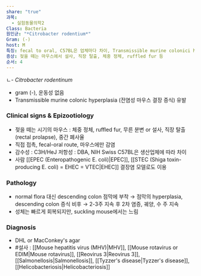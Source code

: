 ```yaml
---
share: "true"
과목:
  - 실험동물의학2
Class: Bacteria
원인균: "*Citrobacter rodentium*"
Gram: (-)
host: M
특징: fecal to oral, C57BL은 업체마다 차이, Transmissible murine colonici hyperplasia
증상: 젖을 떼는 마우스에서 설사, 직장 탈출, 체중 정체, ruffled fur 등
순서: 4
---
```

ㄴ- *Citrobacter rodentinum*
- gram (-), 운동성 없음
- Transmissible murine colonic hyperplasia (전염성 마우스 결장 증식) 유발
### Clinical signs & Epizootiology
- 젖을 떼는 시기의 마우스 : 체중 정체, ruffled fur, 무른 분변 or 설사, 직장 탈출(rectal prolapse), 중간 폐사율
- 직접 접촉, fecal-oral route, 마우스에만 감염
- 감수성 : C3H/HeJ
  저항성 : DBA, NIH Swiss
  C57BL은 생산업체에 따라 차이
- 사람 [[EPEC (Enteropathogenic E. coli)|EPEC]], [[STEC (Shiga toxin-producing E. coli) = EHEC = VTEC|EHEC]] 결장염 모델로도 이용

### Pathology
- normal flora 대신 descending colon 점막에 부착
  → 점막의 hyperplasia, descending colon 증식 비후
  → 2-3주 지속 후 2차 염증, 궤양, 수 주 지속
- 성체는 빠르게 회복되지만, suckling mouse에서는 느림

### Diagnosis
- DHL or MacConkey's agar
- #설사 : [[Mouse hepatitis virus (MHV)|MHV]], [[Mouse rotavirus or EDIM|Mouse rotavirus]], [[Reovirus 3|Reovirus 3]], [[Salmonellosis|Salmonellosis]], [[Tyzzer's disease|Tyzzer's disease]], [[Helicobacteriosis|Helicobacteriosis]]
